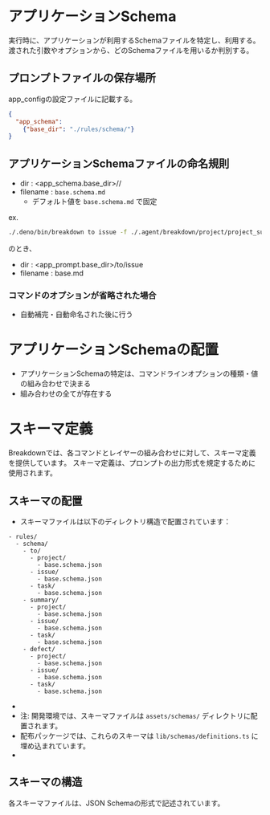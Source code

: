 # アプリケーションSchema
実行時に、アプリケーションが利用するSchemaファイルを特定し、利用する。
渡された引数やオプションから、どのSchemaファイルを用いるか判別する。

## プロンプトファイルの保存場所
app_configの設定ファイルに記載する。
```json
{
  "app_schema":
    {"base_dir": "./rules/schema/"}
}
```

## アプリケーションSchemaファイルの命名規則
- dir : <app_schema.base_dir>/<DemonstrativeType>/<LayerType>
- filename : `base.schema.md`
  - デフォルト値を `base.schema.md` で固定

ex.
```bash
./.deno/bin/breakdown to issue -f ./.agent/breakdown/project/project_summary.md -o 
```
のとき、
- dir : <app_prompt.base_dir>/to/issue
- filename : base.md

### コマンドのオプションが省略された場合
- 自動補完・自動命名された後に行う

# アプリケーションSchemaの配置
- アプリケーションSchemaの特定は、コマンドラインオプションの種類・値の組み合わせで決まる
- 組み合わせの全てが存在する

# スキーマ定義

Breakdownでは、各コマンドとレイヤーの組み合わせに対して、スキーマ定義を提供しています。
スキーマ定義は、プロンプトの出力形式を規定するために使用されます。

## スキーマの配置

- スキーマファイルは以下のディレクトリ構造で配置されています：

```
- rules/
  - schema/
    - to/
      - project/
        - base.schema.json
      - issue/
        - base.schema.json
      - task/
        - base.schema.json
    - summary/
      - project/
        - base.schema.json
      - issue/
        - base.schema.json
      - task/
        - base.schema.json
    - defect/
      - project/
        - base.schema.json
      - issue/
        - base.schema.json
      - task/
        - base.schema.json
```

+
+ 注: 開発環境では、スキーマファイルは `assets/schemas/` ディレクトリに配置されます。
+ 配布パッケージでは、これらのスキーマは `lib/schemas/definitions.ts` に埋め込まれています。
+

## スキーマの構造

各スキーマファイルは、JSON Schemaの形式で記述されています。


